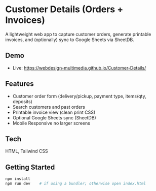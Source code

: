 # Customer Details (Orders + Invoices)

A lightweight web app to capture customer orders, generate printable invoices, and (optionally) sync to Google Sheets via SheetDB.

## Demo
- Live: https://webdesign-multimedia.github.io/Customer-Details/

## Features
- Customer order form (delivery/pickup, payment type, items/qty, deposits)
- Search customers and past orders
- Printable invoice view (clean print CSS)
- Optional Google Sheets sync (SheetDB)
- Mobile Responsive no larger screens

## Tech
HTML, Tailwind CSS

## Getting Started
```bash
npm install
npm run dev    # if using a bundler; otherwise open index.html